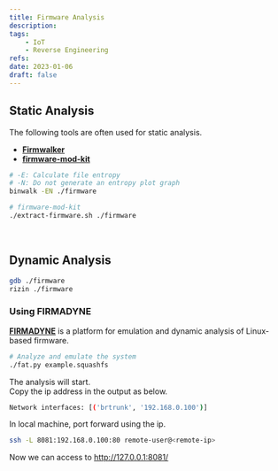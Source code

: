 ```yaml
---
title: Firmware Analysis
description: 
tags:
    - IoT
    - Reverse Engineering
refs:
date: 2023-01-06
draft: false
---
```


## Static Analysis

The following tools are often used for static analysis.

- **[Firmwalker](https://github.com/craigz28/firmwalker)**
- **[firmware-mod-kit](https://code.google.com/archive/p/firmware-mod-kit/)**

```sh
# -E: Calculate file entropy
# -N: Do not generate an entropy plot graph
binwalk -EN ./firmware

# firmware-mod-kit
./extract-firmware.sh ./firmware
```

<br />

## Dynamic Analysis

```sh
gdb ./firmware
rizin ./firmware
```

### Using FIRMADYNE

**[FIRMADYNE](https://github.com/firmadyne/firmadyne)** is a platform for emulation and dynamic analysis of Linux-based firmware.

```sh
# Analyze and emulate the system
./fat.py example.squashfs
```

The analysis will start.  
Copy the ip address in the output as below.

```sh
Network interfaces: [('brtrunk', '192.168.0.100')]
```

In local machine, port forward using the ip.

```sh
ssh -L 8081:192.168.0.100:80 remote-user@<remote-ip>
```

Now we can access to http://127.0.0.1:8081/